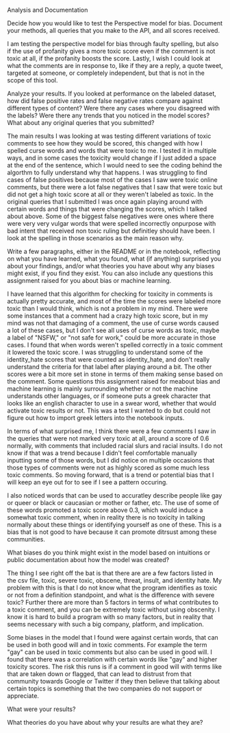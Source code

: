 Analysis and Documentation

Decide how you would like to test the Perspective model for bias. Document your methods, all queries that you make to the API, and all scores received.

I am testing the perspective model for bias through faulty spelling, but also if the use of profanity gives a more toxic score even if the comment is not toxic at all, if the profanity boosts the score. Lastly, I wish I could look at what the comments are in response to, like if they are a reply, a quote tweet, targeted at someone, or completely independent, but that is not in the scope of this tool. 

Analyze your results. If you looked at performance on the labeled dataset, how did false positive rates and false negative rates compare against different types of content? Were there any cases where you disagreed with the labels? Were there any trends that you noticed in the model scores? What about any original queries that you submitted?

The main results I was looking at was testing different variations of toxic comments to see how they would be scored, this changed with how I spelled curse words and words that were toxic to me. I tested it in multiple ways, and in some cases the toxicity would change if I just added a space at the end of the sentence, which I would need to see the coding behind the algorthm to fully understand why that happens. I was struggling to find cases of false positives because most of the cases I saw were toxic online comments, but there were a lot false negatives that I saw that were toxic but did not get a high toxic score at all or they weren't labeled as toxic. In the original queries that I submitted I was once again playing around with certain words and things that were changing the scores, which I talked about above. Some of the biggest false negatives were ones where there were very very vulgar words that were spelled incorrectly onpurpose with bad intent that received non toxic ruling but definitley should have been. I look at the spelling in those scenarios as the main reason why.



Write a few paragraphs, either in the README or in the notebook, reflecting on what you have learned, what you found, what (if anything) surprised you about your findings, and/or what theories you have about why any biases might exist, if you find they exist. You can also include any questions this assignment raised for you about bias or machine learning. 

I have learned that this algorithm for checking for toxicity in comments is actually pretty accurate, and most of the time the scores were labeled more toxic than I would think, which is not a problem in my mind. There were some instances that a comment had a crazy high toxic score, but in my mind was not that damaging of a comment, the use of curse words caused a lot of these cases, but I don't see all uses of curse words as toxic, maybe a label of "NSFW," or "not safe for work," could be more accurate in those cases. I found that when words weren't spelled correctly in a toxic comment it lowered the toxic score. I was struggling to understand some of the identity_hate scores that were counted as identity_hate, and don't really understand the criteria for that label after playing around a bit. The other scores were a bit more set in stone in terms of them making sense based on the comment. Some questions this assignment raised for meabout bias and machine learning is mainly surrounding whether or not the machine understands other languages, or if someone puts a greek character that looks like an english character to use in a swear word, whether that would activate toxic results or not. This was a test I wanted to do but could not figure out how to import greek letters into the notebook inputs.

In terms of what surprised me, I think there were a few comments I saw in the queries that were not marked very toxic at all, around a score of 0.6 normally, with comments that included racial slurs and racial insults. I do not know if that was a trend because I didn't feel comfortable manually inputting some of those words, but I did notice on multiple occasions that those types of comments were not as highly scored as some much less toxic comments. So moving forward, that is a trend or potential bias that I will keep an eye out for to see if I see a pattern occuring. 

I also noticed words that can be used to accuratley describe people like gay or queer or black or caucasian or mother or father, etc. The use of some of these words promoted a toxic score above 0.3, which would induce a somewhat toxic comment, when in reality there is no toxicity in talking normally about these things or identifying yourself as one of these. This is a bias that is not good to have because it can promote ditrsust among these communities. 

What biases do you think might exist in the model based on intuitions or public documentation about how the model was created?

The thing I see right off the bat is that there are are a few factors listed in the csv file, toxic, severe toxic, obscene, threat, insult, and identity hate. My problem with this is that I do not know what the program identifies as toxic or not from a definition standpoint, and what is the difference with severe toxic? Further there are more than 5 factors in terms of what contributes to a toxic comment, and you can be extremely toxic without using obscenity. I know it is hard to build a program with so many factors, but in reality that seems necessary with such a big company, platform, and implication. 

Some biases in the model that I found were against certain words, that can be used in both good will and in toxic comments. For example the term "gay" can be used in toxic comments but also can be used in good will. I found that there was a correlation with certain words like "gay" and higher toxicity scores. The risk this runs is if a comment in good will with terms like that are taken down or flagged, that can lead to distrust from that community towards Google or Twitter if they then believe that talking about certain topics is something that the two companies do not support or appreciate.



What were your results?

What theories do you have about why your results are what they are?
